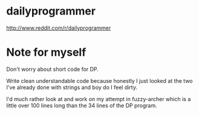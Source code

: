 dailyprogrammer
===============

http://www.reddit.com/r/dailyprogrammer


Note for myself
===============

Don't worry about short code for DP.

Write clean understandable code because honestly I just looked at the two I've already done with strings and boy do I feel dirty. 

I'd much rather look at and work on my attempt in fuzzy-archer which is a little over 100 lines long than the 34 lines of the DP program.
